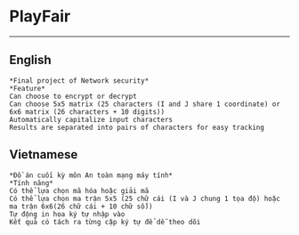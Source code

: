 # PlayFair
***

## English  
    *Final project of Network security*    
    *Feature*  
    Can choose to encrypt or decrypt  
    Can choose 5x5 matrix (25 characters (I and J share 1 coordinate) or 6x6 matrix (26 characters + 10 digits))  
    Automatically capitalize input characters  
    Results are separated into pairs of characters for easy tracking  
   
## Vietnamese
    *Đồ án cuối kỳ môn An toàn mạng máy tính*  
    *Tính năng*  
    Có thể lựa chọn mã hóa hoặc giải mã  
    Có thể lựa chọn ma trận 5x5 (25 chữ cái (I và J chung 1 tọa độ) hoặc ma trận 6x6(26 chữ cái + 10 chữ số))  
    Tự động in hoa ký tự nhập vào  
    Kết quả có tách ra từng cặp ký tự để dễ theo dõi  
